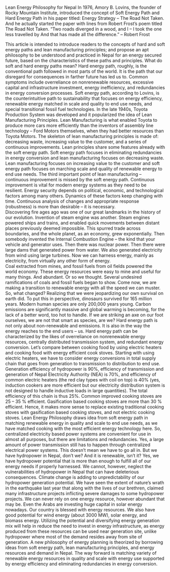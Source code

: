 Lean Energy Philosophy for Nepal
In 1976, Amory B. Lovins, the founder of Rocky Mountain Institute, introduced the concept of Soft Energy Path and Hard Energy Path in his paper titled: Energy Strategy – The Road Not Taken. And he actually started the paper with lines from Robert Frost’s poem titled The Road Not Taken.
“Two roads diverged in a wood, and I – 
I took the one less travelled by
And that has made all the difference.” – Robert Frost

This article is intended to introduce readers to the concepts of hard and soft energy paths and lean manufacturing principles; and propose an apt philosophy to be understood and practiced in Nepal for an energy secured future, based on the characteristics of these paths and principles. 
What do soft and hard energy paths mean? Hard energy path, roughly, is the conventional path followed in most parts of the world. It is the path that our disregard for consequences in farther future has led us to. Common symptoms include overreliance on nonrenewable resources, excessive capital and infrastructure investment, energy inefficiency, and redundancies in energy conversion processes. Soft energy path, according to Lovins, is the counterintuitive path to sustainability that focuses on energy efficiency, renewable energy matched in scale and quality to end use needs, and special transitional fossil fuel technologies. 
In the late 1940s, Toyota Production System was developed and it popularized the idea of Lean Manufacturing Principles. Lean Manufacturing is what enabled Toyota to produce more cars more efficiently than the inventors of assembly line technology – Ford Motors themselves, when they had better resources than Toyota Motors. The skeleton of lean manufacturing principles is made of: decreasing waste, increasing value to the customer, and a series of continuous improvements. 
Lean principles share some features already with the soft energy path. Soft energy path focuses in eliminating redundancies in energy conversion and lean manufacturing focuses on decreasing waste. Lean manufacturing focuses on increasing value to the customer and soft energy path focuses on marching scale and quality of renewable energy to end use needs. 
The third important point of lean manufacturing – continuous improvement is missed by the soft energy path. Continuous improvement is vital for modern energy systems as they need to be resilient. Energy security depends on political, economic, and technological factors among many others. Dynamics of these factors keep changing with time. Continuous analysis of changes and appropriate response (robustness) is more than desirable – it is necessary.    
Discovering fire ages ago was one of our great landmarks in the history of our evolution. Invention of steam engine was another. Steam engines powered ships and trains, and enabled quick movements between distant places previously deemed impossible. This spurred trade across boundaries, and the whole planet, as an economy, grew exponentially. Then somebody invented the Internal Combustion Engine – the kind that your vehicle and generator uses. Then there was nuclear power. Then there were large dams that generated power from water. We also generated electricity from wind using large turbines. Now we can harness energy, mainly as electricity, from virtually any other form of energy.      
Coal extracted from mines, and fossil fuels from oil fields powered the world economy. These energy resources were easy to mine and useful for many things. And abundant. 
Or so we thought. 
Several undesired ramifications of coals and fossil fuels began to show. Come now, we are making a transition to renewable energy with all the speed we can muster. So, what changed? 
Realizing that we were jeopardizing our own survival on earth did. 
To put this in perspective, dinosaurs survived for 165 million years. Modern human species are only 200,000 years young. Carbon emissions are significantly massive and global warming is becoming, for the lack of a better word, too hot to handle.  If we are striking an axe on our foot ourselves, we are not that smart as species, are we? 
Hard energy path is not only about non-renewable and emissions. It is also in the way the energy reaches to the end users – us. Hard energy path can be characterized by the likes of overreliance on nonrenewable energy resources, centrally distributed transmission system, and redundant energy conversion. 
Let’s compare between cooking food by using electric heaters and cooking food with energy efficient cook stoves. Starting with using electric heaters, we have to consider energy conversions in total supply chain that goes from generation to transmission to distribution to end use. Generation efficiency of hydropower is 90%, efficiency of transmission and generation of Nepal Electricity Authority (NEA) is 70%, and efficiency of common electric heaters (the red clay types with coil on top) is 40% (yes, induction cookers are more efficient but our electricity distribution system is not designed to handle inductive loads in large quantities). The total efficiency of this chain is thus 25%. Common improved cooking stoves are 25 – 35 % efficient. Gasification based cooking stoves are more than 30 % efficient. Hence, it makes more sense to replace existing traditional cooking stoves with gasification based cooking stoves, and not electric cooking stoves. Lean Energy Philosophy draws idea from soft energy path in matching renewable energy in quality and scale to end use needs, as we have matched cooking with the most efficient energy technology here. 
So, centralized electricity based power systems are convenient for use in almost all purposes, but there are limitations and redundancies. Yes, a large amount of power transmission still has to happen through centralized electrical power systems. This doesn’t mean we have to go all in. 
But we have hydropower in Nepal, don’t we? And it is renewable, isn’t it? Yes, we have hydropower potential that is more than enough to fulfill all of our energy needs if properly harnessed. We cannot, however, neglect the vulnerabilities of hydropower in Nepal that can have deleterious consequences. Climate change is adding to unpredictability of our hydropower generation potential. We have seen the extent of nature’s wrath in the earthquake last year that along with the lives of our brethren, claimed many infrastructure projects inflicting severe damages to some hydropower projects. 
We can never rely on one energy resource, however abundant that may be. Even the Arabs are investing huge capital in solar energy nowadays. Our country is blessed with energy resources. We also have good potential for wind energy (about 3000 MW), solar energy, and biomass energy. Utilizing the potential and diversifying energy generation mix will help in reduce the need to invest in energy infrastructure, as energy produced from these resources can be used near generation site, unlike hydropower where most of the demand resides away from site of generation. 
A new philosophy of energy planning is theorized by borrowing ideas from soft energy path, lean manufacturing principles, and energy resources and demand in Nepal. The way forward is matching variety of renewable energy resources in quality and scale with energy use supported by energy efficiency and eliminating redundancies in energy conversion. 
